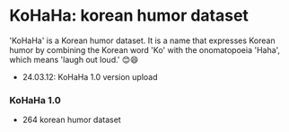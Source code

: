 # KoHaHa: korean humor dataset
'KoHaHa' is a Korean humor dataset. It is a name that expresses Korean humor by combining the Korean word 'Ko' with the onomatopoeia 'Haha', which means 'laugh out loud.'  :blush::smile:

* 24.03.12: KoHaHa 1.0 version upload

### KoHaHa 1.0
* 264 korean humor dataset

